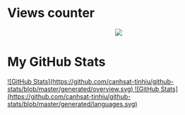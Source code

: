 # Views counter
<p align="center">
  <img src="https://access-counter.vercel.app/api/counter?name=canhsat-tinhiu&theme=006&length=7" />
</p>

# My GitHub Stats

<a href="https://github.com/canhsat-tinhiu/github-stats">
  ![GitHub Stats](https://github.com/canhsat-tinhiu/github-stats/blob/master/generated/overview.svg)
  ![GitHub Stats](https://github.com/canhsat-tinhiu/github-stats/blob/master/generated/languages.svg)
</a>
